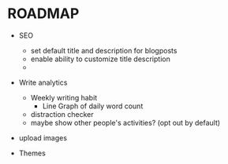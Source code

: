 # ROADMAP

- SEO
  - set default title and description for blogposts
  - enable ability to customize title description
  -

- Write analytics
  - Weekly writing habit
    - Line Graph of daily word count
  - distraction checker
  - maybe show other people's activities? (opt out by default)

- upload images

- Themes
